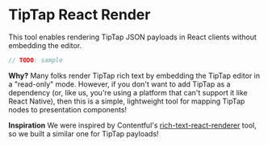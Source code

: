 # TipTap React Render

This tool enables rendering TipTap JSON payloads in React clients without embedding the editor.

```ts
// TODO: sample
```

**Why?**
Many folks render TipTap rich text by embedding the TipTap editor in a "read-only" mode. However, if you don't want to add TipTap as a dependency (or, like us, you're using a platform that can't support it like React Native), then this is a simple, lightweight tool for mapping TipTap nodes to presentation components!

**Inspiration**
We were inspired by Contentful's [rich-text-react-renderer](https://github.com/contentful/rich-text/tree/master/packages/rich-text-react-renderer) tool, so we built a similar one for TipTap payloads!
